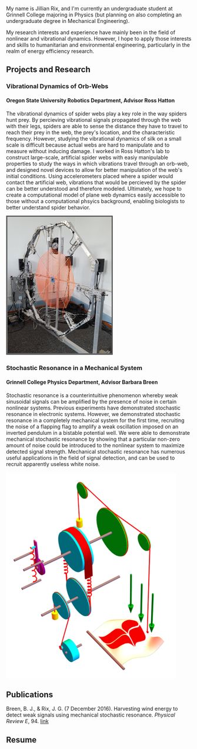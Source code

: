 My name is Jillian Rix, and I'm currently an undergraduate student at Grinnell College majoring in Physics (but planning on also completing an undergraduate degree in Mechanical Engineering).

My research interests and experience have mainly been in the field of nonlinear and vibrational dynamics. However, I hope to apply those interests and skills to humanitarian and environmental engineering, particularly in the realm of energy efficiency research.

## Projects and Research

### Vibrational Dynamics of Orb-Webs
#### Oregon State University Robotics Department, Advisor Ross Hatton
The vibrational dynamics of spider webs play a key role in the way spiders hunt prey. By percieving vibrational signals propagated through the web with their legs, spiders are able to sense the distance they have to travel to reach their prey in the web, the prey's location, and the characteristic frequency. However, studying the vibrational dynamics of silk on a small scale is difficult because actual webs are hard to manipulate and to measure without inducing damage.  I worked in Ross Hatton's lab to construct large-scale, artificial spider webs with easiy manipulable properties to study the ways in which vibrations travel through an orb-web, and designed novel devices to allow for better manipulation of the web's initial conditions. Using accelerometers placed where a spider would contact the artificial web, vibrations that would be percieved by the spider can be better understood and therefore modeled. Ultimately, we hope to create a computational model of plane web dynamics easily accessible to those without a computational phsyics background, enabling biologists to better understand spider behavior.

![Image](webimage.png)

### Stochastic Resonance in a Mechanical System
#### Grinnell College Physics Department, Advisor Barbara Breen
Stochastic resonance is a counterintuitive phenomenon whereby weak sinusoidal signals can be amplified by the presence of noise in certain nonlinear systems. Previous experiments have demonstrated stochastic resonance in electronic systems. However, we demonstrated stochastic resonance in a completely mechanical system for the first time, recruiting the noise of a flapping flag to amplify a weak oscillation imposed on an inverted pendulum in a bistable potential well. We were able to demonstrate mechanical stochastic resonance by showing that a particular non-zero amount of noise could be introduced to the nonlinear system to maximize detected signal strength. Mechanical stochastic resonance has numerous useful applications in the field of signal detection, and can be used to recruit apparently useless white noise.

![Image](flagimage.png)

## Publications

Breen, B. J., & Rix, J. G. (7 December 2016). Harvesting wind energy to detect weak signals using mechanical stochastic resonance. _Physical Review E_, 94. [link](doi:10.1103/PhysRevE.94.062205)

## Resume
